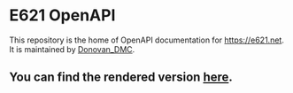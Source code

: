 # E621 OpenAPI
This repository is the home of OpenAPI documentation for https://e621.net. It is maintained by [Donovan_DMC](https://e621.net/users/323290).
## You can find the rendered version [here](https://e621.wiki).
